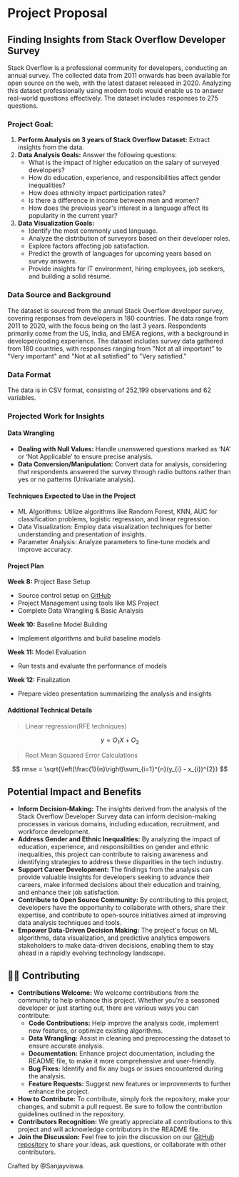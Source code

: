 # Project Proposal

## Finding Insights from Stack Overflow Developer Survey

Stack Overflow is a professional community for developers, conducting an annual survey. The collected data from 2011 onwards has been available for open source on the web, with the latest dataset released in 2020. Analyzing this dataset professionally using modern tools would enable us to answer real-world questions effectively. The dataset includes responses to 275 questions.

### Project Goal:

1. **Perform Analysis on 3 years of Stack Overflow Dataset:** Extract insights from the data.
2. **Data Analysis Goals:** Answer the following questions:
   - What is the impact of higher education on the salary of surveyed developers?
   - How do education, experience, and responsibilities affect gender inequalities?
   - How does ethnicity impact participation rates?
   - Is there a difference in income between men and women?
   - How does the previous year's interest in a language affect its popularity in the current year?
3. **Data Visualization Goals:**
   - Identify the most commonly used language.
   - Analyze the distribution of surveyors based on their developer roles.
   - Explore factors affecting job satisfaction.
   - Predict the growth of languages for upcoming years based on survey answers.
   - Provide insights for IT environment, hiring employees, job seekers, and building a solid résumé.

### Data Source and Background

The dataset is sourced from the annual Stack Overflow developer survey, covering responses from developers in 180 countries. The data range from 2011 to 2020, with the focus being on the last 3 years. Respondents primarily come from the US, India, and EMEA regions, with a background in developer/coding experience. The dataset includes survey data gathered from 180 countries, with responses ranging from "Not at all important" to "Very important" and "Not at all satisfied" to "Very satisfied."

### Data Format

The data is in CSV format, consisting of 252,199 observations and 62 variables.

### Projected Work for Insights

#### Data Wrangling

- **Dealing with Null Values:** Handle unanswered questions marked as ‘NA’ or ‘Not Applicable’ to ensure precise analysis.
- **Data Conversion/Manipulation:** Convert data for analysis, considering that respondents answered the survey through radio buttons rather than yes or no patterns (Univariate analysis).

#### Techniques Expected to Use in the Project

- ML Algorithms: Utilize algorithms like Random Forest, KNN, AUC for classification problems, logistic regression, and linear regression.
- Data Visualization: Employ data visualization techniques for better understanding and presentation of insights.
- Parameter Analysis: Analyze parameters to fine-tune models and improve accuracy.

#### Project Plan

**Week 8:** Project Base Setup
- Source control setup on [GitHub](https://github.com/Recode-Hive/Stackoverflow-Analysis)
- Project Management using tools like MS Project
- Complete Data Wrangling & Basic Analysis

**Week 10:** Baseline Model Building
- Implement algorithms and build baseline models

**Week 11:** Model Evaluation
- Run tests and evaluate the performance of models

**Week 12:** Finalization
- Prepare video presentation summarizing the analysis and insights

#### Additional Technical Details

> Linear regression(RFE techniques) 

$$
y = O_1X + O_2
$$

> Root Mean Squared Error Calculations

$$
rmse = \sqrt{\left(\frac{1}{n}\right)\sum_{i=1}^{n}(y_{i} - x_{i})^{2}}
$$


## Potential Impact and Benefits

- **Inform Decision-Making:** The insights derived from the analysis of the Stack Overflow Developer Survey data can inform decision-making processes in various domains, including education, recruitment, and workforce development.
- **Address Gender and Ethnic Inequalities:** By analyzing the impact of education, experience, and responsibilities on gender and ethnic inequalities, this project can contribute to raising awareness and identifying strategies to address these disparities in the tech industry.
- **Support Career Development:** The findings from the analysis can provide valuable insights for developers seeking to advance their careers, make informed decisions about their education and training, and enhance their job satisfaction.
- **Contribute to Open Source Community:** By contributing to this project, developers have the opportunity to collaborate with others, share their expertise, and contribute to open-source initiatives aimed at improving data analysis techniques and tools.
- **Empower Data-Driven Decision Making:** The project's focus on ML algorithms, data visualization, and predictive analytics empowers stakeholders to make data-driven decisions, enabling them to stay ahead in a rapidly evolving technology landscape.

## 👨‍💻 Contributing

- **Contributions Welcome:** We welcome contributions from the community to help enhance this project. Whether you're a seasoned developer or just starting out, there are various ways you can contribute:
  - **Code Contributions:** Help improve the analysis code, implement new features, or optimize existing algorithms.
  - **Data Wrangling:** Assist in cleaning and preprocessing the dataset to ensure accurate analysis.
  - **Documentation:** Enhance project documentation, including the README file, to make it more comprehensive and user-friendly.
  - **Bug Fixes:** Identify and fix any bugs or issues encountered during the analysis.
  - **Feature Requests:** Suggest new features or improvements to further enhance the project.
- **How to Contribute:** To contribute, simply fork the repository, make your changes, and submit a pull request. Be sure to follow the contribution guidelines outlined in the repository.
- **Contributors Recognition:** We greatly appreciate all contributions to this project and will acknowledge contributors in the README file.
- **Join the Discussion:** Feel free to join the discussion on our [GitHub repository](https://github.com/Recode-Hive/Stackoverflow-Analysis) to share your ideas, ask questions, or collaborate with other contributors.

Crafted by @Sanjayviswa.
